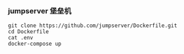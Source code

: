 ### jumpserver 堡垒机
```
git clone https://github.com/jumpserver/Dockerfile.git
cd Dockerfile
cat .env
docker-compose up
```

